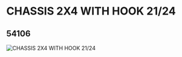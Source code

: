 # CHASSIS 2X4 WITH HOOK 21/24
## 54106
![CHASSIS 2X4 WITH HOOK 21/24](https://lc-www-live-s.legocdn.com/media/bricks/5/2/4284385.jpg)